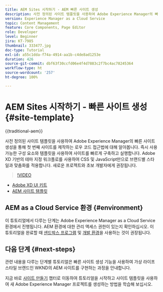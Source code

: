 ```yaml
---
title: AEM Sites 시작하기 - AEM 빠른 사이트 생성
description: 사전 정의된 사이트 템플릿을 사용하여 Adobe Experience Manager의 빠른 사이트 생성을 통해 첫 번째 사이트를 제작하는 로우 코드 접근법에 대해 알아봅니다. 즉시 사용 가능한 구성 요소와 템플릿을 사용하여 사이트를 빠르게 구축하고 실행합니다. Adobe XD 기반의 테마 지정 워크플로를 사용하여 CSS 및 JavaScript만으로 브랜드별 스타일과 맞춤화를 적용합니다. 새로운 프로젝트와 초보 개발자에게 권장됩니다.
version: Experience Manager as a Cloud Service
topic: Content Management
feature: Core Components, Page Editor
role: Developer
level: Beginner
jira: KT-7985
thumbnail: 333477.jpg
doc-type: Tutorial
exl-id: a55c1dda-f74a-4914-aa1b-c4de8ad1253e
duration: 426
source-git-commit: dbf63f30ccfd06e4f4d7883c2f7bc4ac78245364
workflow-type: ht
source-wordcount: '257'
ht-degree: 100%

---
```


# AEM Sites 시작하기 - 빠른 사이트 생성 {#site-template}

{{traditional-aem}}

사전 정의된 사이트 템플릿을 사용하여 Adobe Experience Manager의 빠른 사이트 생성을 통해 첫 번째 사이트를 제작하는 로우 코드 접근법에 대해 알아봅니다. 즉시 사용 가능한 구성 요소와 템플릿을 사용하여 사이트를 빠르게 구축하고 실행합니다. Adobe XD 기반의 테마 지정 워크플로를 사용하여 CSS 및 JavaScript만으로 브랜드별 스타일과 맞춤화를 적용합니다. 새로운 프로젝트와 초보 개발자에게 권장됩니다.

>[!VIDEO](https://video.tv.adobe.com/v/343267?quality=12&learn=on&captions=kor)

* [Adobe XD UI 키트](https://github.com/adobe/aem-site-template-basic/blob/main/files/wireframe.xd)
* [AEM 사이트 템플릿](https://github.com/adobe/aem-site-template-basic)

## AEM as a Cloud Service 환경 {#environment}

이 튜토리얼에서 다루는 단계는 Adobe Experience Manager as a Cloud Service 환경에서 진행됩니다. AEM 환경에 대한 관리 액세스 권한이 있는지 확인하십시오. 이 튜토리얼을 완료할 때 [샌드박스 프로그램](https://experienceleague.adobe.com/docs/experience-manager-cloud-service/onboarding/getting-access/sandbox-programs/introduction-sandbox-programs.html?lang=ko) 및 [개발 환경](https://experienceleague.adobe.com/docs/experience-manager-cloud-service/implementing/using-cloud-manager/manage-environments.html?lang=ko)을 사용하는 것이 권장됩니다.

## 다음 단계 {#next-steps}

관련 내용을 다루는 단계별 튜토리얼은 빠른 사이트 생성 기능을 사용하여 가상 라이프스타일 브랜드인 WKND의 AEM 사이트를 구현하는 과정을 안내합니다.

지금 바로 [사이트 만들기](create-site.md) 챕터로 이동하여 튜토리얼을 시작하고 사이트 템플릿을 사용하여 새 Adobe Experience Manager 프로젝트를 생성하는 방법을 학습해 보십시오.
